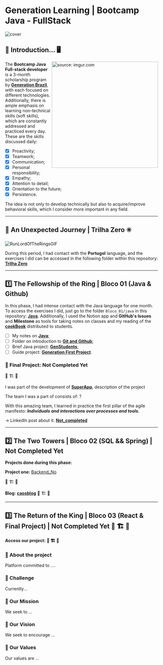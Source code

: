 # Generation Learning | Bootcamp Java - FullStack

![cover](https://github.com/caoslourenco/Generation_Bootcamp_Java/assets/18141491/f3b760c0-9e90-464f-905a-41520b9eacc8)
 

## 🚪 Introduction...  🖥️ 
 
  

<img align="right" src="https://github.com/caoslourenco/Generation_Bootcamp_Java/assets/18141491/bdcb8d27-a129-424f-a4c1-ccdd6a6621f4" title="source: imgur.com" width="350px" />


The **Bootcamp Java Full-stack developer** is a 3-month scholarship program by [**Generation Brazil**](https://brazil.generation.org/), with each focused on different technologies. Additionally, there is ample emphasis on learning non-technical skills (soft skills), which are constantly addressed and practiced every day. These are the skills discussed daily:

- [x] Proactivity;
- [x] Teamwork;
- [x] Communication;
- [x] Personal responsibility;
- [x] Empathy;
- [x] Attention to detail;
- [x] Orientation to the future;
- [x] Persistence.

The idea is not only to develop technically but also to acquire/improve behavioral skills, which I consider more important in any field.

***


## 🚪 An Unexpected Journey | Trilha Zero ✳️
![RunLordOfTheRingsGIF](https://github.com/caoslourenco/Generation_Bootcamp_Java/assets/18141491/5d9cc280-943a-4cb6-bbb9-8e62f3022e4e)

During this period, I had contact with the **Portugol** language, and the exercises I did can be accessed in the following folder within this repository: [**Trilha Zero**](https://github.com/generationBrazil-bootcamp/tree/main/trilha_zero)



 
***

## 1️⃣ The Fellowship of the Ring | Bloco 01 (Java & Github)
 
In this phase, I had intense contact with the Java language for one month. To access the exercises I did, just go to the folder `Bloco_01/java` in this repository:
[**Java**](https://github.com/generationBrazil-bootcamp/tree/main/bloco_01).
Additionally, I used the Notion app and **GitHub's Issues** and **Milestone** as tools for taking notes on classes and my reading of the [**cookBook**](https://github.com/rafaelq80/cookbook_java) distributed to students.
- [ ] My notes on [**Java**](https://github.com/generationBrazil-bootcamp/milestone/2?closed=1);
- [ ] Folder on introduction to [**Git and Github**](https://github.com/generationBrazil-bootcamp/tree/main/bloco_01/aulagit);
- [ ] Brief Java project: [**GenStudents**](https://github.com/generation-bootcamp/tree/main/bloco_01/java/GeStudents);
- [ ] Guide project: [**Generation First Project**](https://github.com/ContaBancaria).

### 🚧 Final Project: Not Completed Yet

🚧 🏗️ 🚧

I was part of the development of [**SuperApp**](https://github.com/SuperEats65/tree/main), description of the project

The team I was a part of consists of: ?

With this amazing team, I learned in practice the first pillar of the agile manifesto: **_Individuals and interactions over processes and tools._**

→ LinkedIn post about it: [**Not_completed**](https://www.linkedin.com/camilla-lourenco)

***

## 2️⃣ The Two Towers | Bloco 02 (SQL && Spring) | Not Completed Yet

**Projects done during this phase:**

**Project one:** [Backend_No](https://github.com/Backend_gameStore)

🚧 🏗️ 🚧

**Blog:** **[caosblog](https://blog-pessoal--sandy.vercel.app/login)**
🚧 🏗️ 🚧

***

## 3️⃣ The Return of the King | Bloco 03 (React & Final Project) | Not Completed Yet 🚧 🏗️ 🚧
 

**Access our project:** **🚧 🏗️ 🚧**


### 🌱 About the project
Platform committed to ....

### 🚀 Challenge
Currently...

### 🎯 Our Mission
We seek to ...

### 💪 Our Vision
 We seek to encourage ...

### 📜 Our Values
Our values ​​are ...
